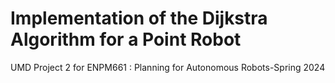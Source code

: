 # Implementation of the Dijkstra Algorithm for a Point Robot
UMD Project 2 for ENPM661 : Planning for Autonomous Robots-Spring 2024

